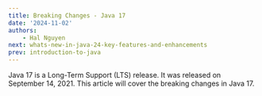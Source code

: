 ```yaml
---
title: Breaking Changes - Java 17
date: '2024-11-02'
authors:
    - Hal Nguyen
next: whats-new-in-java-24-key-features-and-enhancements
prev: introduction-to-java
---
```


Java 17 is a Long-Term Support (LTS) release. It was released on September 14, 2021. This article will cover the breaking changes in Java 17.
